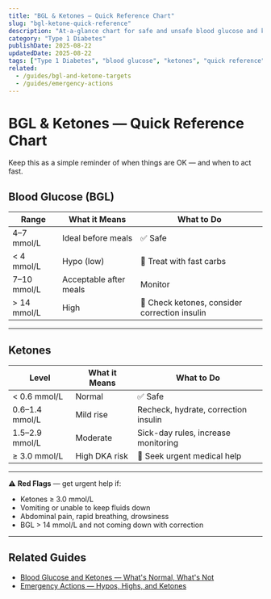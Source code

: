 ```yaml
---
title: "BGL & Ketones — Quick Reference Chart"
slug: "bgl-ketone-quick-reference"
description: "At-a-glance chart for safe and unsafe blood glucose and ketone levels in Type 1 Diabetes."
category: "Type 1 Diabetes"
publishDate: 2025-08-22
updatedDate: 2025-08-22
tags: ["Type 1 Diabetes", "blood glucose", "ketones", "quick reference", "patientguide"]
related:
  - /guides/bgl-and-ketone-targets
  - /guides/emergency-actions
---
```


# BGL & Ketones — Quick Reference Chart

Keep this as a simple reminder of when things are OK — and when to act fast.  

## Blood Glucose (BGL)

| Range | What it Means | What to Do |
|-------|---------------|------------|
| 4–7 mmol/L | Ideal before meals | ✅ Safe |
| < 4 mmol/L | Hypo (low) | 🚨 Treat with fast carbs |
| 7–10 mmol/L | Acceptable after meals | Monitor |
| > 14 mmol/L | High | 🚨 Check ketones, consider correction insulin |

---

## Ketones

| Level | What it Means | What to Do |
|-------|---------------|------------|
| < 0.6 mmol/L | Normal | ✅ Safe |
| 0.6–1.4 mmol/L | Mild rise | Recheck, hydrate, correction insulin |
| 1.5–2.9 mmol/L | Moderate | Sick-day rules, increase monitoring |
| ≥ 3.0 mmol/L | High DKA risk | 🚨 Seek urgent medical help |

---

⚠️ **Red Flags** — get urgent help if:
- Ketones ≥ 3.0 mmol/L  
- Vomiting or unable to keep fluids down  
- Abdominal pain, rapid breathing, drowsiness  
- BGL > 14 mmol/L and not coming down with correction  

---

## Related Guides
- [Blood Glucose and Ketones — What's Normal, What's Not](/guides/bgl-and-ketone-targets)  
- [Emergency Actions — Hypos, Highs, and Ketones](/guides/emergency-actions)  
